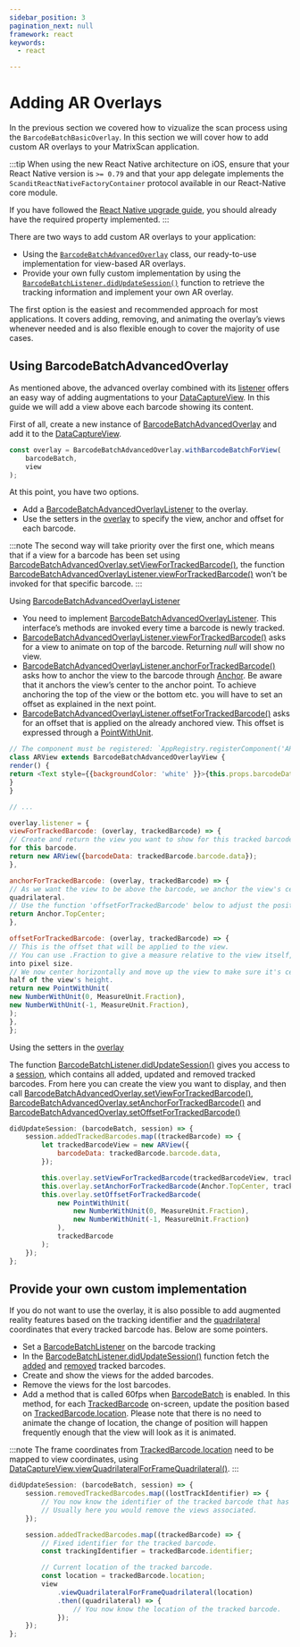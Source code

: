 ```yaml
---
sidebar_position: 3
pagination_next: null
framework: react
keywords:
  - react

---
```


# Adding AR Overlays

In the previous section we covered how to vizualize the scan process using the `BarcodeBatchBasicOverlay`. In this section we will cover how to add custom AR overlays to your MatrixScan application.

:::tip
When using the new React Native architecture on iOS, ensure that your React Native version is `>= 0.79` and that your app delegate implements the `ScanditReactNativeFactoryContainer` protocol available in our React-Native core module.

If you have followed the [React Native upgrade guide](https://raw.githubusercontent.com/react-native-community/rn-diff-purge/release/0.79.2/RnDiffApp/ios/RnDiffApp/AppDelegate.swift), you should already have the required property implemented.
:::

There are two ways to add custom AR overlays to your application:

- Using the [`BarcodeBatchAdvancedOverlay`](https://docs.scandit.com/data-capture-sdk/react-native/barcode-capture/api/ui/barcode-batch-advanced-overlay.html#class-scandit.datacapture.barcode.batch.ui.BarcodeBatchAdvancedOverlay) class, our ready-to-use implementation for view-based AR overlays.
- Provide your own fully custom implementation by using the [`BarcodeBatchListener.didUpdateSession()`](https://docs.scandit.com/data-capture-sdk/react-native/barcode-capture/api/barcode-batch-listener.html#method-scandit.datacapture.barcode.batch.IBarcodeBatchListener.OnSessionUpdated) function to retrieve the tracking information and implement your own AR overlay.

The first option is the easiest and recommended approach for most applications. It covers adding, removing, and animating the overlay’s views whenever needed and is also flexible enough to cover the majority of use cases.

## Using BarcodeBatchAdvancedOverlay

As mentioned above, the advanced overlay combined with its [listener](https://docs.scandit.com/data-capture-sdk/react-native/barcode-capture/api/ui/barcode-batch-advanced-overlay-listener.html#interface-scandit.datacapture.barcode.batch.ui.IBarcodeBatchAdvancedOverlayListener) offers an easy way of adding augmentations to your [DataCaptureView](https://docs.scandit.com/data-capture-sdk/react-native/core/api/ui/data-capture-view.html#class-scandit.datacapture.core.ui.DataCaptureView). In this guide we will add a view above each barcode showing its content.

First of all, create a new instance of [BarcodeBatchAdvancedOverlay](https://docs.scandit.com/data-capture-sdk/react-native/barcode-capture/api/ui/barcode-batch-advanced-overlay.html#class-scandit.datacapture.barcode.batch.ui.BarcodeBatchAdvancedOverlay) and add it to the
[DataCaptureView](https://docs.scandit.com/data-capture-sdk/react-native/core/api/ui/data-capture-view.html#class-scandit.datacapture.core.ui.DataCaptureView).

```js
const overlay = BarcodeBatchAdvancedOverlay.withBarcodeBatchForView(
	barcodeBatch,
	view
);
```

At this point, you have two options.

- Add a [BarcodeBatchAdvancedOverlayListener](https://docs.scandit.com/data-capture-sdk/react-native/barcode-capture/api/ui/barcode-batch-advanced-overlay-listener.html#interface-scandit.datacapture.barcode.batch.ui.IBarcodeBatchAdvancedOverlayListener) to the overlay.
- Use the setters in the [overlay](https://docs.scandit.com/data-capture-sdk/react-native/barcode-capture/api/ui/barcode-batch-advanced-overlay.html#class-scandit.datacapture.barcode.batch.ui.BarcodeBatchAdvancedOverlay) to specify the view, anchor and offset for each barcode.

:::note
The second way will take priority over the first one, which means that if a view for a barcode has been set using [BarcodeBatchAdvancedOverlay.setViewForTrackedBarcode()](https://docs.scandit.com/data-capture-sdk/react-native/barcode-capture/api/ui/barcode-batch-advanced-overlay.html#method-scandit.datacapture.barcode.batch.ui.BarcodeBatchAdvancedOverlay.SetViewForTrackedBarcode), the function [BarcodeBatchAdvancedOverlayListener.viewForTrackedBarcode()](https://docs.scandit.com/data-capture-sdk/react-native/barcode-capture/api/ui/barcode-batch-advanced-overlay-listener.html#method-scandit.datacapture.barcode.batch.ui.IBarcodeBatchAdvancedOverlayListener.ViewForTrackedBarcode) won’t be invoked for that specific barcode.
:::

Using [BarcodeBatchAdvancedOverlayListener](https://docs.scandit.com/data-capture-sdk/react-native/barcode-capture/api/ui/barcode-batch-advanced-overlay-listener.html#interface-scandit.datacapture.barcode.batch.ui.IBarcodeBatchAdvancedOverlayListener)

- You need to implement [BarcodeBatchAdvancedOverlayListener](https://docs.scandit.com/data-capture-sdk/react-native/barcode-capture/api/ui/barcode-batch-advanced-overlay-listener.html#interface-scandit.datacapture.barcode.batch.ui.IBarcodeBatchAdvancedOverlayListener). This interface’s methods are invoked every time a barcode is newly tracked.
- [BarcodeBatchAdvancedOverlayListener.viewForTrackedBarcode()](https://docs.scandit.com/data-capture-sdk/react-native/barcode-capture/api/ui/barcode-batch-advanced-overlay-listener.html#method-scandit.datacapture.barcode.batch.ui.IBarcodeBatchAdvancedOverlayListener.ViewForTrackedBarcode) asks for a view to animate on top of the barcode. Returning _null_ will show no view.
- [BarcodeBatchAdvancedOverlayListener.anchorForTrackedBarcode()](https://docs.scandit.com/data-capture-sdk/react-native/barcode-capture/api/ui/barcode-batch-advanced-overlay-listener.html#method-scandit.datacapture.barcode.batch.ui.IBarcodeBatchAdvancedOverlayListener.AnchorForTrackedBarcode) asks how to anchor the view to the barcode through [Anchor](https://docs.scandit.com/data-capture-sdk/react-native/core/api/anchor.html#enum-scandit.datacapture.core.Anchor 'Anchor enum'). Be aware that it anchors the view’s center to the anchor point. To achieve anchoring the top of the view or the bottom etc. you will have to set an offset as explained in the next point.
- [BarcodeBatchAdvancedOverlayListener.offsetForTrackedBarcode()](https://docs.scandit.com/data-capture-sdk/react-native/barcode-capture/api/ui/barcode-batch-advanced-overlay-listener.html#method-scandit.datacapture.barcode.batch.ui.IBarcodeBatchAdvancedOverlayListener.OffsetForTrackedBarcode) asks for an offset that is applied on the already anchored view. This offset is expressed through a [PointWithUnit](https://docs.scandit.com/data-capture-sdk/react-native/core/api/common.html#struct-scandit.datacapture.core.PointWithUnit).

```js
// The component must be registered: `AppRegistry.registerComponent('ARView', () => ARView)` e.g. in index.js
class ARView extends BarcodeBatchAdvancedOverlayView {
render() {
return <Text style={{backgroundColor: 'white' }}>{this.props.barcodeData}</Text>
}
}

// ...

overlay.listener = {
viewForTrackedBarcode: (overlay, trackedBarcode) => {
// Create and return the view you want to show for this tracked barcode. You can also return null, to have no view
for this barcode.
return new ARView({barcodeData: trackedBarcode.barcode.data});
},

anchorForTrackedBarcode: (overlay, trackedBarcode) => {
// As we want the view to be above the barcode, we anchor the view's center to the top-center of the barcode
quadrilateral.
// Use the function 'offsetForTrackedBarcode' below to adjust the position of the view by providing an offset.
return Anchor.TopCenter;
},

offsetForTrackedBarcode: (overlay, trackedBarcode) => {
// This is the offset that will be applied to the view.
// You can use .Fraction to give a measure relative to the view itself, the SDK will take care of transforming this
into pixel size.
// We now center horizontally and move up the view to make sure it's centered and above the barcode quadrilateral by
half of the view's height.
return new PointWithUnit(
new NumberWithUnit(0, MeasureUnit.Fraction),
new NumberWithUnit(-1, MeasureUnit.Fraction),
);
},
};
```

Using the setters in the [overlay](https://docs.scandit.com/data-capture-sdk/react-native/barcode-capture/api/ui/barcode-batch-advanced-overlay.html#class-scandit.datacapture.barcode.batch.ui.BarcodeBatchAdvancedOverlay)

The function [BarcodeBatchListener.didUpdateSession()](https://docs.scandit.com/data-capture-sdk/react-native/barcode-capture/api/barcode-batch-listener.html#method-scandit.datacapture.barcode.batch.IBarcodeBatchListener.OnSessionUpdated) gives you access to a
[session](https://docs.scandit.com/data-capture-sdk/react-native/barcode-capture/api/barcode-batch-session.html#class-scandit.datacapture.barcode.batch.BarcodeBatchSession), which contains all added, updated and removed tracked barcodes. From here you can create the view you want to display, and then call [BarcodeBatchAdvancedOverlay.setViewForTrackedBarcode()](https://docs.scandit.com/data-capture-sdk/react-native/barcode-capture/api/ui/barcode-batch-advanced-overlay.html#method-scandit.datacapture.barcode.batch.ui.BarcodeBatchAdvancedOverlay.SetViewForTrackedBarcode), [BarcodeBatchAdvancedOverlay.setAnchorForTrackedBarcode()](https://docs.scandit.com/data-capture-sdk/react-native/barcode-capture/api/ui/barcode-batch-advanced-overlay.html#method-scandit.datacapture.barcode.batch.ui.BarcodeBatchAdvancedOverlay.SetAnchorForTrackedBarcode) and [BarcodeBatchAdvancedOverlay.setOffsetForTrackedBarcode()](https://docs.scandit.com/data-capture-sdk/react-native/barcode-capture/api/ui/barcode-batch-advanced-overlay.html#method-scandit.datacapture.barcode.batch.ui.BarcodeBatchAdvancedOverlay.SetOffsetForTrackedBarcode)

```js
didUpdateSession: (barcodeBatch, session) => {
	session.addedTrackedBarcodes.map((trackedBarcode) => {
		let trackedBarcodeView = new ARView({
			barcodeData: trackedBarcode.barcode.data,
		});

		this.overlay.setViewForTrackedBarcode(trackedBarcodeView, trackedBarcode);
		this.overlay.setAnchorForTrackedBarcode(Anchor.TopCenter, trackedBarcode);
		this.overlay.setOffsetForTrackedBarcode(
			new PointWithUnit(
				new NumberWithUnit(0, MeasureUnit.Fraction),
				new NumberWithUnit(-1, MeasureUnit.Fraction)
			),
			trackedBarcode
		);
	});
};
```

## Provide your own custom implementation

If you do not want to use the overlay, it is also possible to add augmented reality features based on the tracking identifier and the [quadrilateral](https://docs.scandit.com/data-capture-sdk/react-native/core/api/common.html#struct-scandit.datacapture.core.Quadrilateral) coordinates that every tracked barcode has. Below are some pointers.

- Set a [BarcodeBatchListener](https://docs.scandit.com/data-capture-sdk/react-native/barcode-capture/api/barcode-batch-listener.html#interface-scandit.datacapture.barcode.batch.IBarcodeBatchListener) on the barcode tracking
- In the [BarcodeBatchListener.didUpdateSession()](https://docs.scandit.com/data-capture-sdk/react-native/barcode-capture/api/barcode-batch-listener.html#method-scandit.datacapture.barcode.batch.IBarcodeBatchListener.OnSessionUpdated) function fetch the [added](https://docs.scandit.com/data-capture-sdk/react-native/barcode-capture/api/barcode-batch-session.html#property-scandit.datacapture.barcode.batch.BarcodeBatchSession.AddedTrackedBarcodes) and [removed](https://docs.scandit.com/data-capture-sdk/react-native/barcode-capture/api/barcode-batch-session.html#property-scandit.datacapture.barcode.batch.BarcodeBatchSession.RemovedTrackedBarcodes) tracked barcodes.
- Create and show the views for the added barcodes.
- Remove the views for the lost barcodes.
- Add a method that is called 60fps when [BarcodeBatch](https://docs.scandit.com/data-capture-sdk/react-native/barcode-capture/api/barcode-batch.html#class-scandit.datacapture.barcode.batch.BarcodeBatch) is enabled. In this method, for each [TrackedBarcode](https://docs.scandit.com/data-capture-sdk/react-native/barcode-capture/api/tracked-barcode.html#class-scandit.datacapture.barcode.batch.TrackedBarcode) on-screen, update the position based on [TrackedBarcode.location](https://docs.scandit.com/data-capture-sdk/react-native/barcode-capture/api/tracked-barcode.html#property-scandit.datacapture.barcode.batch.TrackedBarcode.Location). Please note that there is no need to animate the change of location, the change of position will happen frequently enough that the view will look as it is animated.

:::note
The frame coordinates from [TrackedBarcode.location](https://docs.scandit.com/data-capture-sdk/react-native/barcode-capture/api/tracked-barcode.html#property-scandit.datacapture.barcode.batch.TrackedBarcode.Location) need to be mapped to view coordinates, using
[DataCaptureView.viewQuadrilateralForFrameQuadrilateral()](https://docs.scandit.com/data-capture-sdk/react-native/core/api/ui/data-capture-view.html#method-scandit.datacapture.core.ui.DataCaptureView.MapFrameQuadrilateralToView).
:::

```js
didUpdateSession: (barcodeBatch, session) => {
	session.removedTrackedBarcodes.map((lostTrackIdentifier) => {
		// You now know the identifier of the tracked barcode that has been lost.
		// Usually here you would remove the views associated.
	});

	session.addedTrackedBarcodes.map((trackedBarcode) => {
		// Fixed identifier for the tracked barcode.
		const trackingIdentifier = trackedBarcode.identifier;

		// Current location of the tracked barcode.
		const location = trackedBarcode.location;
		view
			.viewQuadrilateralForFrameQuadrilateral(location)
			.then((quadrilateral) => {
				// You now know the location of the tracked barcode.
			});
	});
};
```
